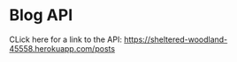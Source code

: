 # Blog API


CLick here for a link to the API: https://sheltered-woodland-45558.herokuapp.com/posts
